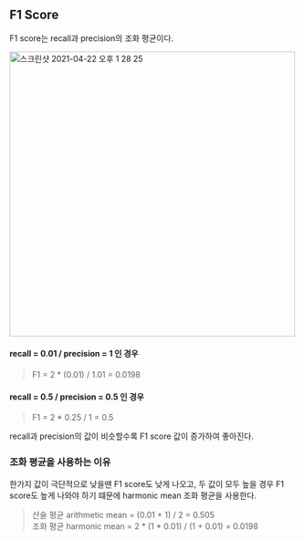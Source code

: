 <h2>F1 Score</h2>

F1 score는 recall과 precision의 조화 평균이다.

<img width="500" alt="스크린샷 2021-04-22 오후 1 28 25" src="https://user-images.githubusercontent.com/54436228/115656771-b8619680-a370-11eb-9a70-dbf757dc9903.png">


<h4>recall = 0.01 / precision = 1 인 경우</h4>

> F1 = 2 * (0.01) / 1.01 = 0.0198

<h4>recall = 0.5 / precision = 0.5 인 경우</h4>

> F1 = 2 * 0.25 / 1 = 0.5

recall과 precision의 값이 비슷할수록 F1 score 값이 증가하여 좋아진다.<br>

 <h3>조화 평균을 사용하는 이유</h3>
  
한가지 값이 극단적으로 낮을땐 F1 score도 낮게 나오고, 두 값이 모두 높을 경우 F1 score도 높게 나와야 하기 떄문에 harmonic mean 조화 평균을 사용한다.<br>

> 산술 평균 arithmetic mean = (0.01 + 1) / 2 = 0.505<br>
> 조화 평균 harmonic mean = 2 * (1 * 0.01) / (1 + 0.01) = 0.0198<br>
